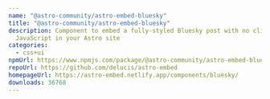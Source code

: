 ```yaml
---
name: "@astro-community/astro-embed-bluesky"
title: "@astro-community/astro-embed-bluesky"
description: Component to embed a fully-styled Bluesky post with no client-side
  JavaScript in your Astro site
categories:
  - css+ui
npmUrl: https://www.npmjs.com/package/@astro-community/astro-embed-bluesky
repoUrl: https://github.com/delucis/astro-embed
homepageUrl: https://astro-embed.netlify.app/components/bluesky/
downloads: 36768
---
```

